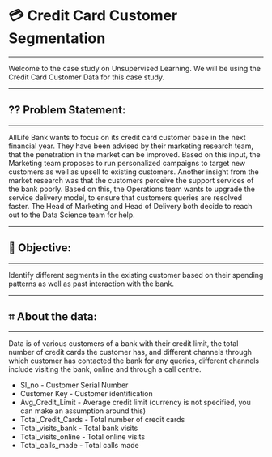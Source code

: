 # 💳 Credit Card Customer Segmentation
----------------------------------------

Welcome to the case study on Unsupervised Learning. We will be using the Credit Card Customer Data for this case study.

----------------------------
## ⁇ Problem Statement: 
-----------------------------
AllLife Bank wants to focus on its credit card customer base in the next financial year. They have been advised by their marketing research team, that the penetration in the market can be improved. Based on this input, the Marketing team proposes to run personalized campaigns to target new customers as well as upsell to existing customers. Another insight from the market research was that the customers perceive the support services of the bank poorly. Based on this, the Operations team wants to upgrade the service delivery model, to ensure that customers queries are resolved faster. The Head of Marketing and Head of Delivery both decide to reach out to the Data Science team for help.


----------------------------
## 🎯 Objective: 
-----------------------------

Identify different segments in the existing customer based on their spending patterns as well as past interaction with the bank.

--------------------------
## ⌗ About the data:
--------------------------
Data is of various customers of a bank with their credit limit, the total number of credit cards the customer has, and different channels through which customer has contacted the bank for any queries, different channels include visiting the bank, online and through a call centre.

- Sl_no - Customer Serial Number
- Customer Key - Customer identification
- Avg_Credit_Limit	- Average credit limit (currency is not specified, you can make an assumption around this)
- Total_Credit_Cards	- Total number of credit cards 
- Total_visits_bank	- Total bank visits
- Total_visits_online -	 Total online visits
- Total_calls_made - Total calls made